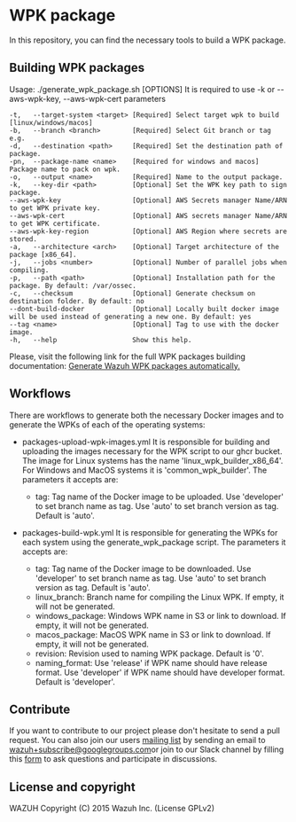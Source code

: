 # WPK package

In this repository, you can find the necessary tools to build a WPK package.

## Building WPK packages

Usage: ./generate_wpk_package.sh [OPTIONS]
It is required to use -k or --aws-wpk-key, --aws-wpk-cert parameters

    -t,   --target-system <target> [Required] Select target wpk to build [linux/windows/macos]
    -b,   --branch <branch>        [Required] Select Git branch or tag e.g.
    -d,   --destination <path>     [Required] Set the destination path of package.
    -pn,  --package-name <name>    [Required for windows and macos] Package name to pack on wpk.
    -o,   --output <name>          [Required] Name to the output package.
    -k,   --key-dir <path>         [Optional] Set the WPK key path to sign package.
    --aws-wpk-key                  [Optional] AWS Secrets manager Name/ARN to get WPK private key.
    --aws-wpk-cert                 [Optional] AWS secrets manager Name/ARN to get WPK certificate.
    --aws-wpk-key-region           [Optional] AWS Region where secrets are stored.
    -a,   --architecture <arch>    [Optional] Target architecture of the package [x86_64].
    -j,   --jobs <number>          [Optional] Number of parallel jobs when compiling.
    -p,   --path <path>            [Optional] Installation path for the package. By default: /var/ossec.
    -c,   --checksum               [Optional] Generate checksum on destination folder. By default: no
    --dont-build-docker            [Optional] Locally built docker image will be used instead of generating a new one. By default: yes
    --tag <name>                   [Optional] Tag to use with the docker image.
    -h,   --help                   Show this help.

Please, visit the following link for the full WPK packages building documentation: [Generate Wazuh WPK packages automatically.](https://documentation.wazuh.com/current/development/packaging/generate-wpk-package.html)

## Workflows

There are workflows to generate both the necessary Docker images and to generate the WPKs of each of the operating systems:

- packages-upload-wpk-images.yml
It is responsible for building and uploading the images necessary for the WPK script to our ghcr bucket. The image for Linux systems has the name 'linux_wpk_builder_x86_64'. For Windows and MacOS systems it is 'common_wpk_builder'. The parameters it accepts are:

  - tag:
          Tag name of the Docker image to be uploaded.
          Use 'developer' to set branch name as tag.
          Use 'auto' to set branch version as tag.
          Default is 'auto'.

- packages-build-wpk.yml
It is responsible for generating the WPKs for each system using the generate_wpk_package script. The parameters it accepts are:
  - tag:
          Tag name of the Docker image to be downloaded.
          Use 'developer' to set branch name as tag.
          Use 'auto' to set branch version as tag.
          Default is 'auto'.
  - linux_branch:
          Branch name for compiling the Linux WPK.
          If empty, it will not be generated.
  - windows_package:
          Windows WPK name in S3 or link to download.
          If empty, it will not be generated.
  - macos_package:
          MacOS WPK name in S3 or link to download.
          If empty, it will not be generated.
  - revision:
          Revision used to naming WPK package.
          Default is '0'.
  - naming_format:
          Use 'release' if WPK name should have release format.
          Use 'developer' if WPK name should have developer format.
          Default is 'developer'.

## Contribute

If you want to contribute to our project please don't hesitate to send a pull request. You can also join our users [mailing list](https://groups.google.com/d/forum/wazuh) by sending an email to [wazuh+subscribe@googlegroups.com](mailto:wazuh+subscribe@googlegroups.com)or join to our Slack channel by filling this [form](https://wazuh.com/community/join-us-on-slack/) to ask questions and participate in discussions.

## License and copyright

WAZUH
Copyright (C) 2015 Wazuh Inc.  (License GPLv2)

